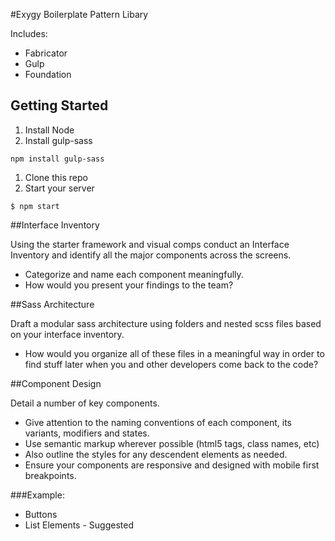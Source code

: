 #Exygy Boilerplate Pattern Libary

Includes:

* Fabricator
* Gulp
* Foundation

## Getting Started

1. Install Node
1. Install gulp-sass

```
npm install gulp-sass
```

1. Clone this repo
1. Start your server

```
$ npm start
```

##Interface Inventory

Using the starter framework and visual comps conduct an Interface Inventory and identify all the major components across the screens. 
* Categorize and name each component meaningfully. 
* How would you present your findings to the team?


##Sass Architecture

Draft a modular sass architecture using folders and nested scss files based on your interface inventory. 
* How would you organize all of these files in a meaningful way in order to find stuff later when you and other developers come back to the code?


##Component Design

Detail a number of key components. 
* Give attention to the naming conventions of each component, its variants, modifiers and states.
* Use semantic markup wherever possible (html5 tags, class names, etc)
* Also outline the styles for any descendent elements as needed. 
* Ensure your components are responsive and designed with mobile first breakpoints.

###Example:
* Buttons 
* List Elements - Suggested
